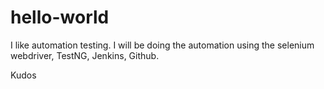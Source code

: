 # hello-world

I like automation testing. 
I will be doing the automation using the selenium webdriver, TestNG, Jenkins, Github.

Kudos
